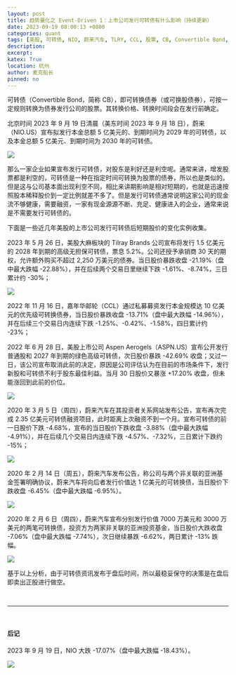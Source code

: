 ```yaml
---
layout: post
title: 趋势量化之 Event-Driven 1：上市公司发行可转债有什么影响（持续更新）
date: 2023-09-19 08:00:13 +0800
categories: quant
tags: [美股, 可转债, NIO, 蔚来汽车, TLRY, CCL, 股票, CB, Convertible Bond, 投资]
description: 
excerpt: 
katex: True
location: 杭州
author: 麦克船长
pinned: no
---
```


可转债（Convertible Bond，简称 CB），即可转换债券（或可换股债券），可按一定规则转换为债券发行公司的股票。其转换价格、转换时间段会在发行前确定。

北京时间 2023 年 9 月 19 日清晨（美东时间 2023 年 9 月 18 日），蔚来（NIO.US）宣布拟发行本金总额 5 亿美元的、到期时间为 2029 年的可转债，以及本金总额 5 亿美元、到期时间为 2030 年的可转债。

![](/img/quant/2023/09/23/3.png)

那么一家企业如果宣布发行可转债，对股东是利好还是利空呢。通常来讲，增发股票都是利空的，可转债是一种在指定时间可转换为股票的债券，所以也是类似的。但是这与公司基本面出现利空不同，相比来讲期影响是相对短期的，也就是迅速按照股本稀释股价到一定比例就差不多了。但是发行可转债通常说明这家公司的现金流不够健康，需要融资，一家有现金源源不断、充足、健康进入的企业，通常来说是不需要发行可转债的。

下面是一些近几年美股的上市公司发行可转债后短期股价的变化实例收集。

2023 年 5 月 26 日，美股大麻板块的 Tilray Brands 公司宣布将发行 1.5 亿美元的 2028 年到期的高级无担保可转债，票息 5.2%。公司还授予承销商 30 天的期权，允许额外购买不超过 2,250 万美元的债券。当日股价暴跌收盘 -21.19%（盘中最大跌幅 -22.88%），并在后续两个交易日里继续下跌 -1.61%、-8.74%，三日累计约 -30%；

![](/img/quant/2023/09/23/1.png)

2022 年 11 月 16 日，嘉年华邮轮（CCL）通过私募募资发行本金规模达 10 亿美元的优先级可转换债券，当日股价暴跌收盘 -13.71%（盘中最大跌幅 -14.96%），并在后续三个交易日内连续下跌 -1.25%、-0.42%、-1.58%，四日累计约 -23%；

2022 年 6 月 28 日，美股上市公司 Aspen Aerogels（ASPN.US）宣布公开发行普通股和 2027 年到期的绿色高级可转债，次日股价暴跌 -42.69% 收盘；又过一日，该公司宣布取消此前的决定，原因是公司评估认为在目前的市场条件下，发行新股和可转债不利于股东最佳利益。当月 30 日股价又暴涨 +17.20% 收盘，但未能涨回到此前的价位。

![](/img/quant/2023/09/23/2.png)

2020 年 3 月 5 日（周四），蔚来汽车在其投资者关系网站发布公告，宣布再次完成 2.35 亿美元可转债融资项目，此时距离上次融资不到一个月。宣布可转债的前一日股价下跌 -4.68%，宣布的当日股价下跌收盘 -3.88%（盘中最大跌幅 -4.91%），并在后续几个交易日内连续下跌 -4.57%、-7.32%，三日累计下跌约 -15%；

![](/img/quant/2023/09/23/4.png)

2020 年 2 月 14 日（周五），蔚来汽车发布公告，称公司与两个非关联的亚洲基金签署明确协议，蔚来汽车将向后者发行价值达 1 亿美元的可转换债，当日股价下跌收盘 -6.45%（盘中最大跌幅 -6.95%）。

![](/img/quant/2023/09/23/5.png)

2020 年 2 月 6 日（周四），蔚来汽车宣布分别发行价值 7000 万美元和 3000 万美元的两笔可转换债，投资方为两家非关联的亚洲投资基金，当日股价大跌收盘 -7.06%（盘中最大跌幅 -7.74%），次日继续暴跌 -6.62%，两日累计 -13% 跌幅。

![](/img/quant/2023/09/23/6.png)

基于以上分析，由于可转债资讯发布于盘后时间，所以最稳妥保守的决策是在盘后即卖出正股进行做空。

<br/>

---

<br/>

#### 后记

2023 年 9 月 19 日，NIO 大跌 -17.07%（盘中最大跌幅 -18.43%）。

![](/img/quant/2023/09/23/7.png)





